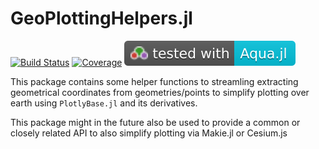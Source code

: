 # GeoPlottingHelpers.jl

[![Build Status](https://github.com/JuliaSatcomFramework/GeoPlottingHelpers.jl/actions/workflows/CI.yml/badge.svg?branch=main)](https://github.com/JuliaSatcomFramework/GeoPlottingHelpers.jl/actions/workflows/CI.yml?query=branch%3Amain)
[![Coverage](https://codecov.io/gh/JuliaSatcomFramework/GeoPlottingHelpers.jl/branch/main/graph/badge.svg)](https://codecov.io/gh/JuliaSatcomFramework/GeoPlottingHelpers.jl)
[![Aqua QA](https://raw.githubusercontent.com/JuliaTesting/Aqua.jl/master/badge.svg)](https://github.com/JuliaTesting/Aqua.jl)

This package contains some helper functions to streamling extracting geometrical coordinates from geometries/points to simplify plotting over earth using `PlotlyBase.jl` and its derivatives.

This package might in the future also be used to provide a common or closely related API to also simplify plotting via Makie.jl or Cesium.js